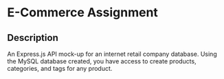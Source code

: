 # E-Commerce Assignment

## Description

An Express.js API mock-up for an internet retail company database. Using the MySQL database created, you have access to create products, categories, and tags for any product.   
